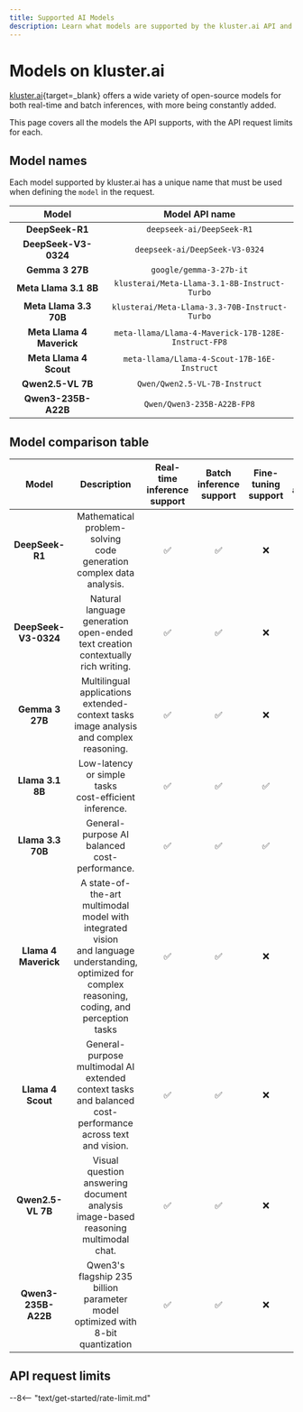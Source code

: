 ```yaml
---
title: Supported AI Models
description: Learn what models are supported by the kluster.ai API and the main characteristics and API request limits for each model for both free and standard tiers.
---
```


# Models on kluster.ai

[kluster.ai](https://kluster.ai){target=\_blank} offers a wide variety of open-source models for both real-time and batch inferences, with more being constantly added.
 
This page covers all the models the API supports, with the API request limits for each.

## Model names

Each model supported by kluster.ai has a unique name that must be used when defining the `model` in the request.

|             Model             |                   Model API name                    |
|:-----------------------------:|:---------------------------------------------------:|
|        **DeepSeek-R1**        |              `deepseek-ai/DeepSeek-R1`              |
|     **DeepSeek-V3-0324**      |           `deepseek-ai/DeepSeek-V3-0324`            |
|        **Gemma 3 27B**        |               `google/gemma-3-27b-it`               |
|     **Meta Llama 3.1 8B**     |    `klusterai/Meta-Llama-3.1-8B-Instruct-Turbo`     |
|    **Meta Llama 3.3 70B**     |    `klusterai/Meta-Llama-3.3-70B-Instruct-Turbo`    |
|   **Meta Llama 4 Maverick**   | `meta-llama/Llama-4-Maverick-17B-128E-Instruct-FP8` |
|    **Meta Llama 4 Scout**     |     `meta-llama/Llama-4-Scout-17B-16E-Instruct`     |
|       **Qwen2.5-VL 7B**       |            `Qwen/Qwen2.5-VL-7B-Instruct`            |
|      **Qwen3-235B-A22B**      |             `Qwen/Qwen3-235B-A22B-FP8`              |

## Model comparison table

| Model | Description | Real-time<br>inference support | Batch<br>inference support | Fine-tuning<br>support | Image<br>analysis  |
|:-----------------------------:|:-------------------------------------------------------------------:|:------------------------------:|:--------------------------:|:----------------------:|:------------------:|
| **DeepSeek-R1** | Mathematical problem-solving<br>code generation<br>complex data analysis. | :white_check_mark: | :white_check_mark: | :x: | :x: |
| **DeepSeek-V3-0324** | Natural language generation<br>open-ended text creation<br>contextually rich writing. | :white_check_mark: | :white_check_mark: | :x: | :x: |
| **Gemma 3 27B** | Multilingual applications<br>extended-context tasks<br>image analysis<br>and complex reasoning. | :white_check_mark: | :white_check_mark: | :x: | :white_check_mark: |
| **Llama 3.1 8B** | Low-latency or simple tasks<br>cost-efficient inference. | :white_check_mark: | :white_check_mark: | :white_check_mark: | :x: |
| **Llama 3.3 70B** | General-purpose AI<br>balanced cost-performance. | :white_check_mark: | :white_check_mark: | :white_check_mark: | :x: |
| **Llama 4 Maverick** | A state-of-the-art multimodal<br>model with integrated vision<br>and language understanding,<br>optimized for complex<br>reasoning, coding, and<br>perception tasks | :white_check_mark: | :white_check_mark: | :x: | :white_check_mark: |
| **Llama 4 Scout** | General-purpose multimodal AI<br>extended context tasks<br>and balanced cost-performance across text and vision. | :white_check_mark: | :white_check_mark: | :x: | :white_check_mark: |
| **Qwen2.5-VL 7B** | Visual question answering<br>document analysis<br>image-based reasoning<br>multimodal chat. | :white_check_mark: | :white_check_mark: | :x: | :white_check_mark: |
| **Qwen3-235B-A22B** | Qwen3's flagship 235 billion<br>parameter model optimized with<br>8-bit quantization | :white_check_mark: | :white_check_mark: | :x: | :x: |

## API request limits

--8<-- "text/get-started/rate-limit.md"


